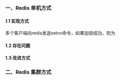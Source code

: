 ### 一、Redis 单机方式

#### 1.1 实现方式

多个客户端向redis发送setnx命令，如果加锁成功，则为

#### 1.2 存在问题

#### 1.3 改进方式



### 二、Redis 集群方式


